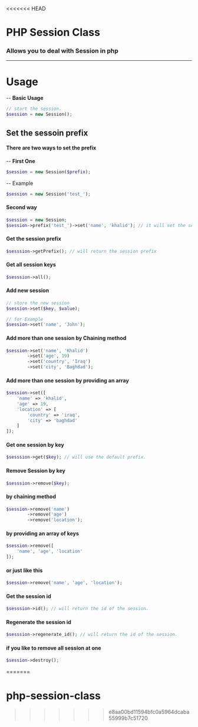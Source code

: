 <<<<<<< HEAD
# PHP Session Class
### Allows you to deal with Session in php
---

# Usage 
-- **Basic Usage**
```php
// start the session.
$session = new Session();
```

## Set the sessoin prefix
#### There are two ways to set the prefix

-- **First One**
```php
$session = new Session($prefix);
```

-- Example
```php
$session = new Session('test_');
```

#### Second way
```php
$session = new Session;
$session->prefix('test_')->set('name', 'khalid'); // it will set the session as "test_name"
```
#### Get the session prefix
```php
$sesssion->getPrefix(); // will return the session prefix
```

#### Get all session keys
```php
$sesssion->all();
```

#### Add new session
```php
// store the new session
$session->set($key, $value);

// for Example
$session->set('name', 'John');
```
#### Add more than one session by Chaining method
```php
$session->set('name', 'Khalid')
        ->set('age', 19)
        ->set('country', 'Iraq')
        ->set('city', 'Baghdad');
```
#### Add more than one session by providing an array
```php
$session->set([
    'name' => 'khalid',
    'age' => 19,
    'location' => [
        'country' => 'iraq',
        'city' => 'baghdad'
    ]
]);
```

#### Get one session by key
```php
$sesssion->get($key); // will use the default prefix.
```
#### Remove Session by key
```php
$sesssion->remove($key);
```
#### by chaining method
```php
$session->remove('name')
        ->remove('age')
        ->remove('location');
```

#### by providing an array of keys
```php
$session->remove([
    'name', 'age', 'location'
]);
```

#### or just like this
```php 
$session->remove('name', 'age', 'location');
```

#### Get the session id
```php
$sesssion->id(); // will return the id of the session.
```

#### Regenerate the session id
```php
$sesssion->regenerate_id(); // will return the id of the session.
```

#### if you like to remove all session at one 
```php
$session->destroy();
```
=======
# php-session-class
>>>>>>> e8aa00bd11594bfc0a5964dcaba55999b7c51720

